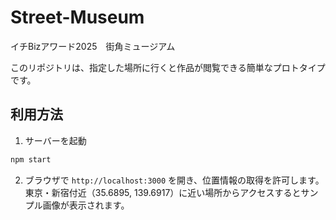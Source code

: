 # Street-Museum

イチBizアワード2025　街角ミュージアム

このリポジトリは、指定した場所に行くと作品が閲覧できる簡単なプロトタイプです。

## 利用方法

1. サーバーを起動

```bash
npm start
```

2. ブラウザで `http://localhost:3000` を開き、位置情報の取得を許可します。東京・新宿付近（35.6895, 139.6917）に近い場所からアクセスするとサンプル画像が表示されます。
